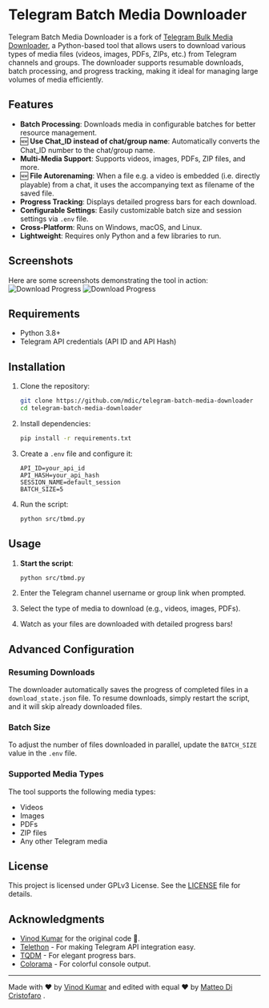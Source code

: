 # Telegram Batch Media Downloader

Telegram Batch Media Downloader is a fork of [Telegram Bulk Media Downloader](https://github.com/vinodkr494/telegram-media-downloader), a Python-based tool that allows users to download various types of media files (videos, images, PDFs, ZIPs, etc.) from Telegram channels and groups. The downloader supports resumable downloads, batch processing, and progress tracking, making it ideal for managing large volumes of media efficiently.

## Features

-   **Batch Processing**: Downloads media in configurable batches for better resource management.
-   :new: **Use Chat_ID instead of chat/group name**: Automatically converts the Chat_ID number to the chat/group name. 
-   **Multi-Media Support**: Supports videos, images, PDFs, ZIP files, and more.
-   :new: **File Autorenaming**: When a file e.g. a video is embedded (i.e. directly playable) from a chat, it uses the accompanying text as filename of the saved file.
-   **Progress Tracking**: Displays detailed progress bars for each download.
-   **Configurable Settings**: Easily customizable batch size and session settings via `.env` file.
-   **Cross-Platform**: Runs on Windows, macOS, and Linux.
-   **Lightweight**: Requires only Python and a few libraries to run.

## Screenshots

Here are some screenshots demonstrating the tool in action:
![Download Progress](screenshots/download_image.jpg)
![Download Progress](screenshots/pdf_download.jpg)

## Requirements

-   Python 3.8+
-   Telegram API credentials (API ID and API Hash)

## Installation

1. Clone the repository:

    ```bash
    git clone https://github.com/mdic/telegram-batch-media-downloader
    cd telegram-batch-media-downloader
    ```

2. Install dependencies:

    ```bash
    pip install -r requirements.txt
    ```

3. Create a `.env` file and configure it:

    ```env
    API_ID=your_api_id
    API_HASH=your_api_hash
    SESSION_NAME=default_session
    BATCH_SIZE=5
    ```

4. Run the script:
    ```bash
    python src/tbmd.py
    ```

## Usage

1. **Start the script**:

    ```bash
    python src/tbmd.py
    ```

2. Enter the Telegram channel username or group link when prompted.

3. Select the type of media to download (e.g., videos, images, PDFs).

4. Watch as your files are downloaded with detailed progress bars!

## Advanced Configuration

### Resuming Downloads

The downloader automatically saves the progress of completed files in a `download_state.json` file. To resume downloads, simply restart the script, and it will skip already downloaded files.

### Batch Size

To adjust the number of files downloaded in parallel, update the `BATCH_SIZE` value in the `.env` file.

### Supported Media Types

The tool supports the following media types:

-   Videos
-   Images
-   PDFs
-   ZIP files
-   Any other Telegram media

## License

This project is licensed under GPLv3 License. See the [LICENSE](LICENSE) file for details.

## Acknowledgments

-   [Vinod Kumar](https://github.com/vinodkr494) for the original code :pray:.
-   [Telethon](https://github.com/LonamiWebs/Telethon) - For making Telegram API integration easy.
-   [TQDM](https://github.com/tqdm/tqdm) - For elegant progress bars.
-   [Colorama](https://github.com/tartley/colorama) - For colorful console output.

---

Made with ❤️ by [Vinod Kumar](https://github.com/vinodkr494) and edited with equal :heart: by [Matteo Di Cristofaro](https://github.com/mdic) .
